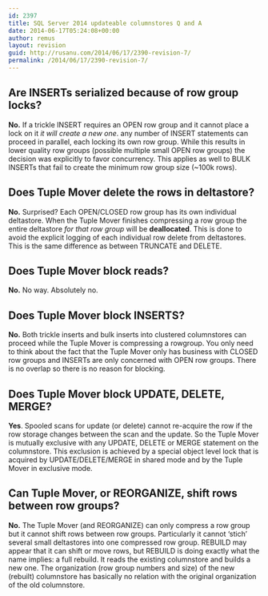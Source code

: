 ```yaml
---
id: 2397
title: SQL Server 2014 updateable columnstores Q and A
date: 2014-06-17T05:24:08+00:00
author: remus
layout: revision
guid: http://rusanu.com/2014/06/17/2390-revision-7/
permalink: /2014/06/17/2390-revision-7/
---
```

## Are INSERTs serialized because of row group locks?

**No.** If a trickle INSERT requires an OPEN row group and it cannot place a lock on it _it will create a new one_. any number of INSERT statements can proceed in parallel, each locking its own row group. While this results in lower quality row groups (possible multiple small OPEN row groups) the decision was explicitly to favor concurrency. This applies as well to BULK INSERTs that fail to create the minimum row group size (~100k rows).

## Does Tuple Mover delete the rows in deltastore?

**No.** Surprised? Each OPEN/CLOSED row group has its own individual deltastore. When the Tuple Mover finishes compressing a row group the entire deltastore _for that row group_ will be **deallocated**. This is done to avoid the explicit logging of each individual row delete from deltastores. This is the same difference as between TRUNCATE and DELETE.

## Does Tuple Mover block reads?

**No.** No way. Absolutely no.

## Does Tuple Mover block INSERTS?

**No.** Both trickle inserts and bulk inserts into clustered columnstores can proceed while the Tuple Mover is compressing a rowgroup. You only need to think about the fact that the Tuple Mover only has business with CLOSED row groups and INSERTs are only concerned with OPEN row groups. There is no overlap so there is no reason for blocking.

## Does Tuple Mover block UPDATE, DELETE, MERGE?

**Yes**. Spooled scans for update (or delete) cannot re-acquire the row if the row storage changes between the scan and the update. So the Tuple Mover is mutually exclusive with any UPDATE, DELETE or MERGE statement on the columnstore. This exclusion is achieved by a special object level lock that is acquired by UPDATE/DELETE/MERGE in shared mode and by the Tuple Mover in exclusive mode.

## Can Tuple Mover, or REORGANIZE, shift rows between row groups?

**No.** The Tuple Mover (and REORGANIZE) can only compress a row group but it cannot shift rows between row groups. Particularly it cannot &#8216;stich&#8217; several small deltastores into one compressed row group. REBUILD may appear that it can shift or move rows, but REBUILD is doing exactly what the name implies: a full rebuild. It reads the existing columnstore and builds a new one. The organization (row group numbers and size) of the new (rebuilt) columnstore has basically no relation with the original organization of the old columnstore.